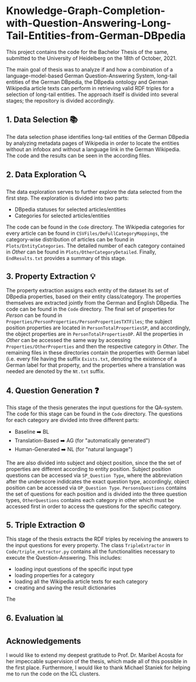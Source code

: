 # Knowledge-Graph-Completion-with-Question-Answering-Long-Tail-Entities-from-German-DBpedia

This project contains the code for the Bachelor Thesis of the same, submitted to the University of Heidelberg on the 18th of October, 2021.

The main goal of thesis was to analyze if and how a combination of a language-model-based German Question-Answering System, long-tail entities of the German DBpedia, the DBpedia ontology and German Wikipedia article texts can perform in retrieving valid RDF triples for a selection of long-tail entities. The approach itself is divided into several stages; the repository is divided accordingly.


## 1. Data Selection 📚
The data selection phase identifies long-tail entities of the German DBpedia by analyzing metadata pages of Wikipedia in order to locate the entities without an infobox and without a language link in the German Wikipedia. The code and the results can be seen in the according files.

## 2. Data Exploration 🔍
The data exploration serves to further explore the data selected from the first step. The exploration is divided into two parts:
- DBpedia statuses for selected articles/entities
- Categories for selected articles/entities

The code can be found in the `Code` directory. The Wikipedia categories for every article can be found in `CSVFiles/DeFullCategoryMappings`, the category-wise distribution of articles can be found in `Plots/EntityCategories`. The detailed number of each category contained in *Other* can be found in `Plots/OtherCategoryDetailed`. Finally, `EndResults.txt` provides a summary of this stage.

## 3. Property Extraction 💡
The property extraction assigns each entity of the dataset its set of DBpedia properties, based on their entity class/category. The properties themselves are extracted jointly from the German and English DBpedia.
The code can be found in the `Code` directory. The final set of properties for *Person* can be found in `Properties/PersonProperties/PersonPropertiesTXTFiles`; the subject position properties are located in `PersonTotalPropertiesSP`, and accordingly, the object properties are in `PersonTotalPropertiesOP`.
All the properties in *Other* can be accessed the same way by accessing `Properties/OtherProperties` and then the respective category in *Other*.
The remaining files in these directories contain the properties with German label (i.e. every file having the suffix `Exists.txt`, denoting the existence of a German label for that property, and the properties where a translation was needed are denoted by the `Nt.txt` suffix.

## 4. Question Generation ❓
This stage of the thesis generates the input questions for the QA-system. The code for this stage can be found in the `Code` directory. The questions for each category are divided into three different parts:

- Baseline ➡️ BL
- Translation-Based ➡️ AG (for "automatically generated")
- Human-Generated ➡️ NL (for "natural language")

The are also divided into subject and object position, since the the set of properties are different according to entity position. Subject position questions can be accessed via `SP_Question Type`, where the abbreviation after the underscore indidcates the exact question type, accordingly, object position can be accessed via `OP_Question Type`. `PersonsQuestions` contains the set of questions for each position and is divided into the three question types, `OtherQuestions` contains each category in other which must be accessed first in order to access the questions for the specific category.

## 5. Triple Extraction ⚙️
This stage of the thesis extracts the RDF triples by receiving the answers to the input questions for every property.
The class `TripleExtractor` in `Code/triple_extractor.py` contains all the functionalities necessary to execute the Question-Answering. This includes:
- loading input questions of the specific input type
- loading properties for a category
- loading all the Wikipedia article texts for each category
- creating and saving the result dictionaries

The 

## 6. Evaluation 📊

## Acknowledgements
I would like to extend my deepest gratitude to Prof. Dr. Maribel Acosta for her impeccable supervision of the thesis, which made all of this possible in the first place. 
Furthermore, I would like to thank Michael Staniek for helping me to run the code on the ICL clusters.


